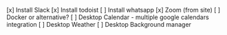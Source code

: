 [x] Install Slack
[x] Install todoist
[ ] Install whatsapp
[x] Zoom (from site)
[ ] Docker or alternative?
[ ] Desktop Calendar
    - multiple google calendars integration
[ ] Desktop Weather
[ ] Desktop Background manager